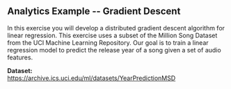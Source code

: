 ## Analytics Example -- Gradient Descent

In this exercise you will develop a distributed gradient descent algorithm for linear regression. This exercise uses a subset of the Million Song Dataset from the UCI Machine Learning Repository. Our goal is to train a linear regression model to predict the release year of a song given a set of audio features.

<b>Dataset:</b><br />
https://archive.ics.uci.edu/ml/datasets/YearPredictionMSD

